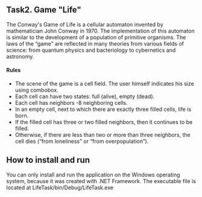 Task2. Game "Life"
-----------------

The Conway's Game of Life is a cellular automaton invented by mathematician John Conway in 1970. The implementation of this automaton is similar to the development of a population of primitive organisms. The laws of the “game” are reflected in many theories from various fields of science: from quantum physics and bacteriology to cybernetics and astronomy.

#### Rules
* The scene of the game is a cell field. The user himself indicates his size using combobox.
* Each cell can have two states: full (alive), empty (dead).
* Each cell has neighbors -8 neighboring cells.
* In an empty cell, next to which there are exactly three filled cells, life is born.
* If the filled cell has three or two filled neighbors, then it continues to be filled.
* Otherwise, if there are less than two or more than three neighbors, the cell dies (“from loneliness” or “from overpopulation”).

How to install and run
----------------------

You can only install and run the application on the Windows operating system, because it was created with .NET Framework.
The executable file is located at LifeTask/bin/Debug/LifeTask.exe
